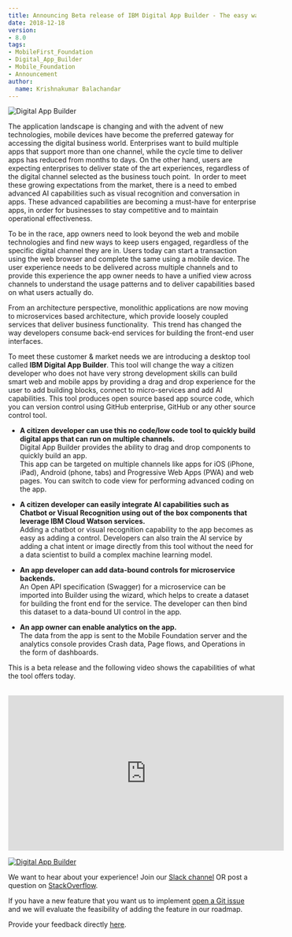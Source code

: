 ```yaml
---
title: Announcing Beta release of IBM Digital App Builder - The easy way to build smart apps
date: 2018-12-18
version:
- 8.0
tags:
- MobileFirst_Foundation
- Digital_App_Builder
- Mobile_Foundation
- Announcement
author:
  name: Krishnakumar Balachandar
---
```

![Digital App Builder]({{site.baseurl}}/assets/blog/2018-12-18-announcement-digital-app-builder/banner.png)

The application landscape is changing and with the advent of new technologies, mobile devices have become the preferred gateway for accessing the digital business world. Enterprises want to build multiple apps that support more than one channel, while the cycle time to deliver apps has reduced from months to days. On the other hand, users are expecting enterprises to deliver state of the art experiences, regardless of the digital channel selected as the business touch point.  In order to meet these growing expectations from the market, there is a need to embed advanced AI capabilities such as visual recognition and conversation in apps. These advanced capabilities are becoming a must-have for enterprise apps, in order for businesses to stay competitive and to maintain operational effectiveness. 

To be in the race, app owners need to look beyond the web and mobile technologies and find new ways to keep users engaged, regardless of the specific digital channel they are in. Users today can start a transaction using the web browser and complete the same using a mobile device. The user experience needs to be delivered across multiple channels and to provide this experience the app owner needs to have a unified view across channels to understand the usage patterns and to deliver capabilities based on what users actually do.  

From an architecture perspective, monolithic applications are now moving to microservices based architecture, which provide loosely coupled services that deliver business functionality.  This trend has changed the way developers consume back-end services for building the front-end user interfaces.

To meet these customer & market needs we are introducing a desktop tool called **IBM Digital App Builder**. This  tool will change the way a citizen developer who does not have very strong development skills can build smart web and mobile apps by providing a drag and drop experience for the user to add building blocks, connect to micro-services and add AI capabilities. This tool produces open source based app source code, which you can version control using GitHub enterprise, GitHub or any other source control tool.

* **A citizen developer can use this no code/low code tool to quickly build digital apps that can run on multiple channels.**<br/>
  Digital App Builder provides the ability to drag and drop components to quickly build an app. <br/>This app can be targeted on multiple channels like apps for iOS (iPhone, iPad), Android (phone, tabs) and Progressive Web Apps (PWA) and web pages. You can switch to code view for performing advanced coding on the app.

* **A citizen developer can easily integrate AI capabilities such as Chatbot or Visual Recognition using out of the box components that leverage IBM Cloud Watson services.**<br/>
  Adding a chatbot or visual recognition capability to the app becomes as easy as adding a control. Developers can also train the AI service by adding a chat intent or image directly from this tool without the need for a data scientist to build a complex machine learning model.

* **An app developer can add data-bound controls for microservice backends.** <br/>
  An Open API specification (Swagger) for a microservice can be imported into Builder using the wizard, which helps to create a dataset for building the front end for the service. The developer can then bind this dataset to a data-bound UI control in the app.

* **An app owner can enable analytics on the app.**<br/>
  The data from the app is sent to the Mobile Foundation server and the analytics console provides Crash data, Page flows, and Operations in the form of dashboards.

 This is a beta release and the following video shows the capabilities of what the tool offers today.

<br/>
<div class="sizer">
    <div class="embed-responsive embed-responsive-16by9">
        <iframe width="560" height="315" src="https://www.youtube.com/embed/k1vEUuR_GrY?rel=0&amp;showinfo=0" frameborder="0" allow="autoplay; encrypted-media" allowfullscreen></iframe>
    </div>
</div>


[![Digital App Builder]({{site.baseurl}}/assets/blog/2018-12-18-announcement-digital-app-builder/download.png)](https://github.com/MobileFirst-Platform-Developer-Center/Digital-App-Builder/releases)

<!--Start by downloading and building a sample app with the [Getting Started guide](https://github.com/MobileFirst-Platform-Developer-Center/Digital-App-Builder/releases).-->

We want to hear about your experience! Join our [Slack channel](https://mfpdev.slack.com/messages/CE8MGDD7E) OR post a question on [StackOverflow](https://stackoverflow.com/questions/tagged/ibm-digital-app-builder).

If you have a new feature that you want us to implement [open a Git issue](https://github.com/MobileFirst-Platform-Developer-Center/Digital-App-Builder/issues) and we will evaluate the feasibility of adding the feature in our roadmap.

Provide your feedback directly [here](https://www.surveygizmo.com/s3/4627635/Digital-App-Builder-Feedback). 
